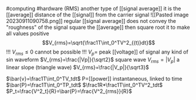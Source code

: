 #computing #hardware 
(RMS)
another type of [[signal average]]
it is the [[average]] distance of the [[signal]] from the carrier signal
![[Pasted image 20230911090758.png]]
regular [[signal average]] does not convey the "roughness" of the signal 
square the [[average]] then square root it to make all values positive
$$V_{rms}=\sqrt{\frac1T\int_0^TV^2_{(t)}dt}$$
!!! $V_{rms}\le0$ cannot be possible !!!
$V_p$= peak [[voltage]] of signal
any kind of sin waveform $V_{rms}=\frac{|Vp|}{\sqrt2}$
square wave $V_{rms} = |V_p|$
a linear slope (triangle wave) $V_{rms}=\frac{|V_p|}{\sqrt3}$









$\bar{v}=\frac1T\int_0^TV_tdt$
P=[[power]] instantaneous, linked to time
$\bar{P}=\frac1T\int_0^TP_tdt$
$\frac1R*\frac1T\int_0^TV^2_tdt$
$P_t=\frac{V^2_t}{R}=\bar{P}=\frac{V^2_{rms}}{R}$
